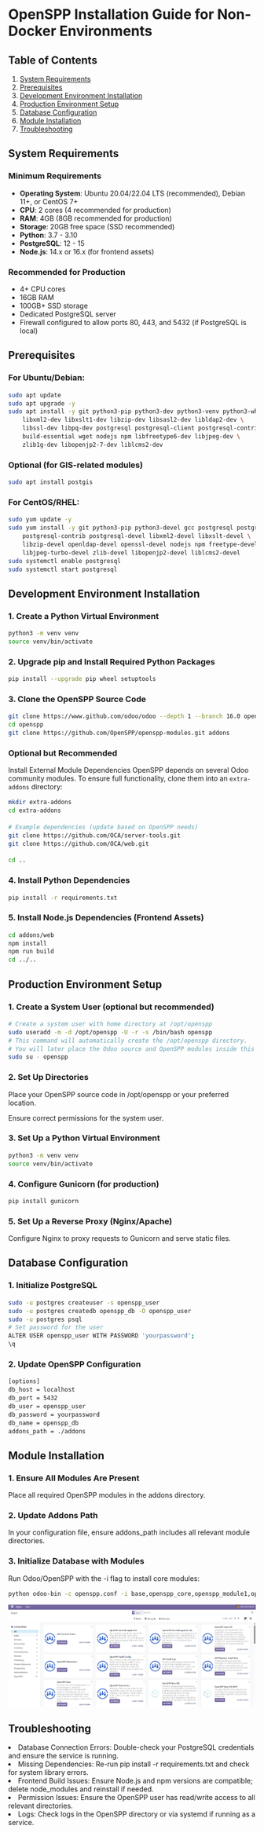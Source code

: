 # OpenSPP Installation Guide for Non-Docker Environments

## Table of Contents
1. [System Requirements](#system-requirements)
2. [Prerequisites](#prerequisites)
3. [Development Environment Installation](#development-environment-installation)
4. [Production Environment Setup](#production-environment-setup)
5. [Database Configuration](#database-configuration)
6. [Module Installation](#module-installation)
7. [Troubleshooting](#troubleshooting)

## System Requirements <a name="system-requirements"></a>

### Minimum Requirements
- **Operating System**: Ubuntu 20.04/22.04 LTS (recommended), Debian 11+, or CentOS 7+
- **CPU**: 2 cores (4 recommended for production)
- **RAM**: 4GB (8GB recommended for production)
- **Storage**: 20GB free space (SSD recommended)
- **Python**: 3.7 - 3.10
- **PostgreSQL**: 12 - 15
- **Node.js**: 14.x or 16.x (for frontend assets)

### Recommended for Production
- 4+ CPU cores
- 16GB RAM
- 100GB+ SSD storage
- Dedicated PostgreSQL server
- Firewall configured to allow ports 80, 443, and 5432 (if PostgreSQL is local)

## Prerequisites <a name="prerequisites"></a>

### For Ubuntu/Debian:
```bash
sudo apt update
sudo apt upgrade -y
sudo apt install -y git python3-pip python3-dev python3-venv python3-wheel \
    libxml2-dev libxslt1-dev libzip-dev libsasl2-dev libldap2-dev \
    libssl-dev libpq-dev postgresql postgresql-client postgresql-contrib \
    build-essential wget nodejs npm libfreetype6-dev libjpeg-dev \
    zlib1g-dev libopenjp2-7-dev liblcms2-dev
```
### Optional (for GIS-related modules)
```bash
sudo apt install postgis
```
### For CentOS/RHEL:
```bash
sudo yum update -y
sudo yum install -y git python3-pip python3-devel gcc postgresql postgresql-server \
    postgresql-contrib postgresql-devel libxml2-devel libxslt-devel \
    libzip-devel openldap-devel openssl-devel nodejs npm freetype-devel \
    libjpeg-turbo-devel zlib-devel libopenjp2-devel liblcms2-devel
sudo systemctl enable postgresql
sudo systemctl start postgresql
```

## Development Environment Installation <a name="development-environment-installation"></a>

### 1. Create a Python Virtual Environment
```bash
python3 -m venv venv
source venv/bin/activate
```
### 2. Upgrade pip and Install Required Python Packages
```bash
pip install --upgrade pip wheel setuptools
```

### 3. Clone the OpenSPP Source Code
```bash 
git clone https://www.github.com/odoo/odoo --depth 1 --branch 16.0 openspp
cd openspp
git clone https://github.com/OpenSPP/openspp-modules.git addons
```
### Optional but Recommended 
Install External Module Dependencies
OpenSPP depends on several Odoo community modules. To ensure full functionality, clone them into an `extra-addons` directory:
```bash
mkdir extra-addons
cd extra-addons

# Example dependencies (update based on OpenSPP needs)
git clone https://github.com/OCA/server-tools.git
git clone https://github.com/OCA/web.git

cd ..
```
### 4. Install Python Dependencies
```bash
pip install -r requirements.txt
```

### 5. Install Node.js Dependencies (Frontend Assets)
```bash 
cd addons/web
npm install
npm run build
cd ../..
```
## Production Environment Setup <a name="production-environment-setup"></a>

### 1. Create a System User (optional but recommended)
```bash
# Create a system user with home directory at /opt/openspp
sudo useradd -m -d /opt/openspp -U -r -s /bin/bash openspp
# This command will automatically create the /opt/openspp directory.
# You will later place the Odoo source and OpenSPP modules inside this directory.
sudo su - openspp
```

### 2. Set Up Directories
Place your OpenSPP source code in /opt/openspp or your preferred location.

Ensure correct permissions for the system user.

### 3. Set Up a Python Virtual Environment
```bash 
python3 -m venv venv
source venv/bin/activate
```

### 4. Configure Gunicorn (for production)
```bash 
pip install gunicorn
```

### 5. Set Up a Reverse Proxy (Nginx/Apache)
Configure Nginx to proxy requests to Gunicorn and serve static files.

## Database Configuration <a name="database-configuration"></a>

### 1. Initialize PostgreSQL
```bash
sudo -u postgres createuser -s openspp_user
sudo -u postgres createdb openspp_db -O openspp_user
sudo -u postgres psql
# Set password for the user
ALTER USER openspp_user WITH PASSWORD 'yourpassword';
\q
```

### 2. Update OpenSPP Configuration
```bash
[options]
db_host = localhost
db_port = 5432
db_user = openspp_user
db_password = yourpassword
db_name = openspp_db
addons_path = ./addons
```

## Module Installation <a name="module-installation"></a>

### 1. Ensure All Modules Are Present
Place all required OpenSPP modules in the addons directory.

### 2. Update Addons Path

In your configuration file, ensure addons_path includes all relevant module directories.

### 3. Initialize Database with Modules

Run Odoo/OpenSPP with the -i flag to install core modules:
```bash
python odoo-bin -c openspp.conf -i base,openspp_core,openspp_module1,openspp_module2
```
![alt text](<Screenshot 2025-06-19 093519.png>)
## Troubleshooting <a name="troubleshooting"></a>
<li> Database Connection Errors: Double-check your PostgreSQL credentials and ensure the service is running.

<li> Missing Dependencies: Re-run pip install -r requirements.txt and check for system library errors.

<li> Frontend Build Issues: Ensure Node.js and npm versions are compatible; delete node_modules and reinstall if needed.

<li> Permission Issues: Ensure the OpenSPP user has read/write access to all relevant directories.

<li> Logs: Check logs in the OpenSPP directory or via systemd if running as a service.

